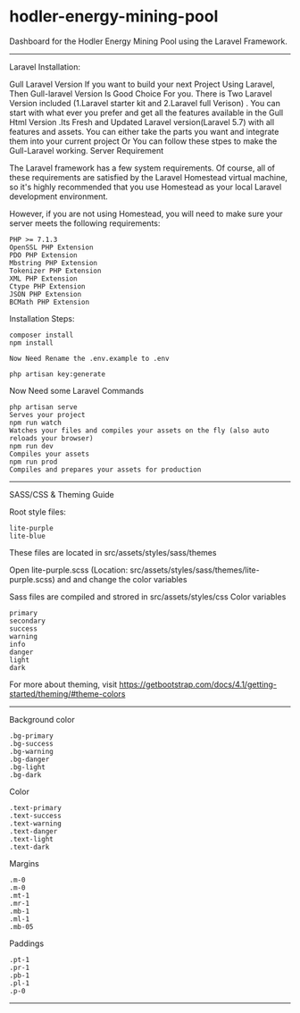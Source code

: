 # hodler-energy-mining-pool

Dashboard for the Hodler Energy Mining Pool using the Laravel Framework.

---

Laravel Installation:

Gull Laravel Version
If you want to build your next Project Using Laravel, Then Gull-laravel Version Is Good Choice For you. There is Two Laravel Version included (1.Laravel starter kit and 2.Laravel full Verison) . You can start with what ever you prefer and get all the features available in the Gull Html Version .Its Fresh and Updated Laravel version(Laravel 5.7) with all features and assets. You can either take the parts you want and integrate them into your current project Or You can follow these stpes to make the Gull-Laravel working.
Server Requirement

The Laravel framework has a few system requirements. Of course, all of these requirements are satisfied by the Laravel Homestead virtual machine, so it's highly recommended that you use Homestead as your local Laravel development environment.

However, if you are not using Homestead, you will need to make sure your server meets the following requirements:

    PHP >= 7.1.3
    OpenSSL PHP Extension
    PDO PHP Extension
    Mbstring PHP Extension
    Tokenizer PHP Extension
    XML PHP Extension
    Ctype PHP Extension
    JSON PHP Extension
    BCMath PHP Extension

Installation Steps:

    composer install
    npm install

    Now Need Rename the .env.example to .env

    php artisan key:generate

Now Need some Laravel Commands

    php artisan serve
    Serves your project
    npm run watch
    Watches your files and compiles your assets on the fly (also auto reloads your browser)
    npm run dev
    Compiles your assets
    npm run prod
    Compiles and prepares your assets for production


---

SASS/CSS & Theming Guide

Root style files:

    lite-purple
    lite-blue

These files are located in src/assets/styles/sass/themes

Open lite-purple.scss (Location: src/assets/styles/sass/themes/lite-purple.scss) and and change the color variables

Sass files are compiled and strored in src/assets/styles/css
Color variables

    primary
    secondary
    success
    warning
    info
    danger
    light
    dark

For more about theming, visit https://getbootstrap.com/docs/4.1/getting-started/theming/#theme-colors

---


Background color

    .bg-primary
    .bg-success
    .bg-warning
    .bg-danger
    .bg-light
    .bg-dark


Color

    .text-primary
    .text-success
    .text-warning
    .text-danger
    .text-light
    .text-dark

Margins

    .m-0
    .m-0
    .mt-1
    .mr-1
    .mb-1
    .ml-1
    .mb-05

Paddings

    .pt-1
    .pr-1
    .pb-1
    .pl-1
    .p-0

---
